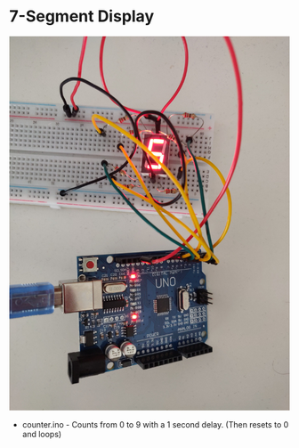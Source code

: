 # 7-Segment Display

![7-segment display arduino](https://github.com/lukefrizzell/arduino/blob/master/7-segment-display/7-segment-arduino.jpg)

* counter.ino - Counts from 0 to 9 with a 1 second delay. (Then resets to 0 and loops)
